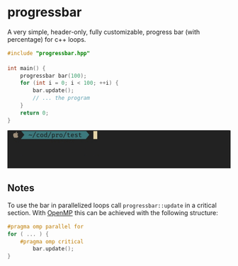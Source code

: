 # progressbar
A very simple, header-only, fully customizable, progress bar (with percentage)
for c++ loops.
```cpp
#include "progressbar.hpp"

int main() {
    progressbar bar(100);
    for (int i = 0; i < 100; ++i) {
        bar.update();
        // ... the program
    }
    return 0;
}
```
![animated gif](.github/example-simple.gif)

## Notes
To use the bar in parallelized loops call `progressbar::update` in a critical
section. With [OpenMP](http://www.openmp.org) this can be achieved with the
following structure:
```cpp
#pragma omp parallel for
for ( ... ) {
    #pragma omp critical
        bar.update();
}
```
